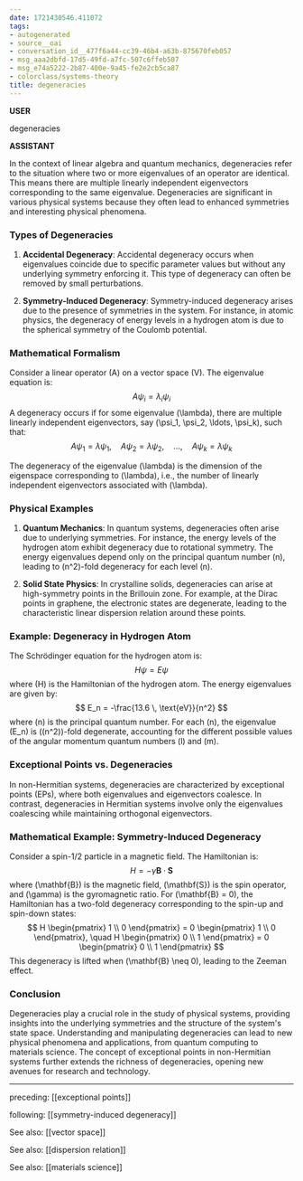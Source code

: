 ```yaml
---
date: 1721430546.411072
tags:
- autogenerated
- source__oai
- conversation_id__477f6a44-cc39-46b4-a63b-875670feb057
- msg_aaa2dbfd-17d5-49fd-a7fc-507c6ffeb507
- msg_e74a5222-2b87-400e-9a45-fe2e2cb5ca87
- colorclass/systems-theory
title: degeneracies
---
```


**USER**

degeneracies


**ASSISTANT**

In the context of linear algebra and quantum mechanics, degeneracies refer to the situation where two or more eigenvalues of an operator are identical. This means there are multiple linearly independent eigenvectors corresponding to the same eigenvalue. Degeneracies are significant in various physical systems because they often lead to enhanced symmetries and interesting physical phenomena.

### Types of Degeneracies

1. **Accidental Degeneracy**:
   Accidental degeneracy occurs when eigenvalues coincide due to specific parameter values but without any underlying symmetry enforcing it. This type of degeneracy can often be removed by small perturbations.

2. **Symmetry-Induced Degeneracy**:
   Symmetry-induced degeneracy arises due to the presence of symmetries in the system. For instance, in atomic physics, the degeneracy of energy levels in a hydrogen atom is due to the spherical symmetry of the Coulomb potential.

### Mathematical Formalism

Consider a linear operator \(A\) on a vector space \(V\). The eigenvalue equation is:
$$
A \psi_i = \lambda_i \psi_i
$$
A degeneracy occurs if for some eigenvalue \(\lambda\), there are multiple linearly independent eigenvectors, say \(\psi_1, \psi_2, \ldots, \psi_k\), such that:
$$
A \psi_1 = \lambda \psi_1, \quad A \psi_2 = \lambda \psi_2, \quad \ldots, \quad A \psi_k = \lambda \psi_k
$$

The degeneracy of the eigenvalue \(\lambda\) is the dimension of the eigenspace corresponding to \(\lambda\), i.e., the number of linearly independent eigenvectors associated with \(\lambda\).

### Physical Examples

1. **Quantum Mechanics**:
   In quantum systems, degeneracies often arise due to underlying symmetries. For instance, the energy levels of the hydrogen atom exhibit degeneracy due to rotational symmetry. The energy eigenvalues depend only on the principal quantum number \(n\), leading to \(n^2\)-fold degeneracy for each level \(n\).

2. **Solid State Physics**:
   In crystalline solids, degeneracies can arise at high-symmetry points in the Brillouin zone. For example, at the Dirac points in graphene, the electronic states are degenerate, leading to the characteristic linear dispersion relation around these points.

### Example: Degeneracy in Hydrogen Atom

The Schrödinger equation for the hydrogen atom is:
$$
H \psi = E \psi
$$
where \(H\) is the Hamiltonian of the hydrogen atom. The energy eigenvalues are given by:
$$
E_n = -\frac{13.6 \, \text{eV}}{n^2}
$$
where \(n\) is the principal quantum number. For each \(n\), the eigenvalue \(E_n\) is \((n^2)\)-fold degenerate, accounting for the different possible values of the angular momentum quantum numbers \(l\) and \(m\).

### Exceptional Points vs. Degeneracies

In non-Hermitian systems, degeneracies are characterized by exceptional points (EPs), where both eigenvalues and eigenvectors coalesce. In contrast, degeneracies in Hermitian systems involve only the eigenvalues coalescing while maintaining orthogonal eigenvectors.

### Mathematical Example: Symmetry-Induced Degeneracy

Consider a spin-1/2 particle in a magnetic field. The Hamiltonian is:
$$
H = -\gamma \mathbf{B} \cdot \mathbf{S}
$$
where \(\mathbf{B}\) is the magnetic field, \(\mathbf{S}\) is the spin operator, and \(\gamma\) is the gyromagnetic ratio. For \(\mathbf{B} = 0\), the Hamiltonian has a two-fold degeneracy corresponding to the spin-up and spin-down states:
$$
H \begin{pmatrix} 1 \\ 0 \end{pmatrix} = 0 \begin{pmatrix} 1 \\ 0 \end{pmatrix}, \quad H \begin{pmatrix} 0 \\ 1 \end{pmatrix} = 0 \begin{pmatrix} 0 \\ 1 \end{pmatrix}
$$
This degeneracy is lifted when \(\mathbf{B} \neq 0\), leading to the Zeeman effect.

### Conclusion

Degeneracies play a crucial role in the study of physical systems, providing insights into the underlying symmetries and the structure of the system's state space. Understanding and manipulating degeneracies can lead to new physical phenomena and applications, from quantum computing to materials science. The concept of exceptional points in non-Hermitian systems further extends the richness of degeneracies, opening new avenues for research and technology.


---

preceding: [[exceptional points]]  


following: [[symmetry-induced degeneracy]]

See also: [[vector space]]


See also: [[dispersion relation]]


See also: [[materials science]]